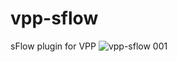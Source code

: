 # vpp-sflow
sFlow plugin for VPP
![vpp-sflow 001](https://github.com/user-attachments/assets/40044f09-4cdc-4e29-9f79-5ba66d2bd124)
